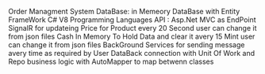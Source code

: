 Order Managment System 
DataBase: in Memeory DataBase with Entity FrameWork
C# V8 Programming Languages 
API : Asp.Net MVC as EndPoint 
SignalR for updateing Price for Product every 20 Second user can change it from json files
Cash In Memory To Hold Data and clear it avery 15 Mint user can change it from json files
BackGround Services for sending message avery time as required by User
DataBack connection with Unit Of Work and Repo
business logic with AutoMapper to map betwenn classes

